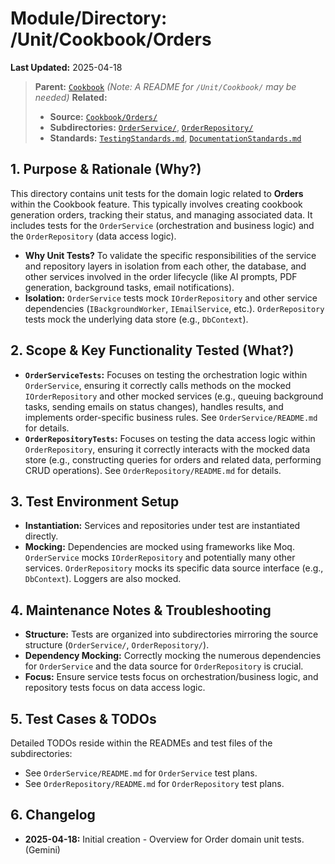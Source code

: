 # Module/Directory: /Unit/Cookbook/Orders

**Last Updated:** 2025-04-18

> **Parent:** [`Cookbook`](../README.md)
> *(Note: A README for `/Unit/Cookbook/` may be needed)*
> **Related:**
> * **Source:** [`Cookbook/Orders/`](../../../../api-server/Cookbook/Orders/)
> * **Subdirectories:** [`OrderService/`](OrderService/README.md), [`OrderRepository/`](OrderRepository/README.md)
> * **Standards:** [`TestingStandards.md`](../../../../Docs/Standards/TestingStandards.md), [`DocumentationStandards.md`](../../../../Docs/Development/DocumentationStandards.md)

## 1. Purpose & Rationale (Why?)

This directory contains unit tests for the domain logic related to **Orders** within the Cookbook feature. This typically involves creating cookbook generation orders, tracking their status, and managing associated data. It includes tests for the `OrderService` (orchestration and business logic) and the `OrderRepository` (data access logic).

* **Why Unit Tests?** To validate the specific responsibilities of the service and repository layers in isolation from each other, the database, and other services involved in the order lifecycle (like AI prompts, PDF generation, background tasks, email notifications).
* **Isolation:** `OrderService` tests mock `IOrderRepository` and other service dependencies (`IBackgroundWorker`, `IEmailService`, etc.). `OrderRepository` tests mock the underlying data store (e.g., `DbContext`).

## 2. Scope & Key Functionality Tested (What?)

* **`OrderServiceTests`:** Focuses on testing the orchestration logic within `OrderService`, ensuring it correctly calls methods on the mocked `IOrderRepository` and other mocked services (e.g., queuing background tasks, sending emails on status changes), handles results, and implements order-specific business rules. See `OrderService/README.md` for details.
* **`OrderRepositoryTests`:** Focuses on testing the data access logic within `OrderRepository`, ensuring it correctly interacts with the mocked data store (e.g., constructing queries for orders and related data, performing CRUD operations). See `OrderRepository/README.md` for details.

## 3. Test Environment Setup

* **Instantiation:** Services and repositories under test are instantiated directly.
* **Mocking:** Dependencies are mocked using frameworks like Moq. `OrderService` mocks `IOrderRepository` and potentially many other services. `OrderRepository` mocks its specific data source interface (e.g., `DbContext`). Loggers are also mocked.

## 4. Maintenance Notes & Troubleshooting

* **Structure:** Tests are organized into subdirectories mirroring the source structure (`OrderService/`, `OrderRepository/`).
* **Dependency Mocking:** Correctly mocking the numerous dependencies for `OrderService` and the data source for `OrderRepository` is crucial.
* **Focus:** Ensure service tests focus on orchestration/business logic, and repository tests focus on data access logic.

## 5. Test Cases & TODOs

Detailed TODOs reside within the READMEs and test files of the subdirectories:

* See `OrderService/README.md` for `OrderService` test plans.
* See `OrderRepository/README.md` for `OrderRepository` test plans.

## 6. Changelog

* **2025-04-18:** Initial creation - Overview for Order domain unit tests. (Gemini)


